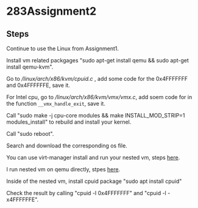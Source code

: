 # 283Assignment2

## Steps
Continue to use the Linux from Assignment1.

Install vm related packgages "sudo apt-get install qemu && sudo apt-get install qemu-kvm".

Go to */linux/arch/x86/kvm/cpuid.c* , add some code for the 0x4FFFFFFF and 0x4FFFFFFE, save it.

For Intel cpu, go to */linux/arch/x86/kvm/vmx/vmx.c*, add soem code for in the function `__vmx_handle_exit`, save it.

Call "sudo make -j cpu-core modules && make INSTALL_MOD_STRIP=1 modules_install" to rebuild and install your kernel.

Call "sudo reboot".

Search and download the corresponding os file.

You can use virt-manager install and run your nested vm, steps [here](https://www.how2shout.com/how-to/qemu-ubuntu-tutorial.html).

I run nested vm on qemu directly, stpes [here](https://techpiezo.com/linux/setup-virtual-machine-using-qemu-in-ubuntu/).

Inside of the nested vm, install cpuid package "sudo apt install cpuid"

Check the result by calling "cpuid -l 0x4FFFFFFF" and "cpuid -l -x4FFFFFFE".
